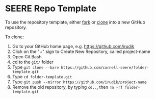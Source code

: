 # SEERE Repo Template

To use the repository template, either [fork](https://help.github.com/articles/fork-a-repo/) or [clone](https://help.github.com/articles/duplicating-a-repository/) into a new GitHub repository.

To clone:
1. Go to your GitHub home page, e.g. https://github.com/irudik
2. Click on the "+" sign to Create New Repository, called project-name
3. Open Git Bash
4. cd to the `git/` folder
5. Type `git clone --bare https://github.com/cornell-seere/folder-template.git`
6. Type `cd folder-template.git`
7. Type `git push --mirror https://github.com/irudik/project-name`
8. Remove the old repository, by typing `cd..`, then `rm -rf folder-template.git`

